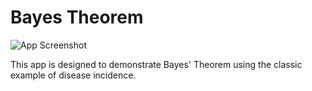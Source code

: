 # Bayes Theorem
![App Screenshot](https://sites.psu.edu/shinyapps/files/2018/12/e706fe5f4f4c31ba0e9a9a5d9f4ffb298dd63459-bayes-zdgy0j.png)

This app is designed to demonstrate Bayes' Theorem using the classic example of disease incidence.
